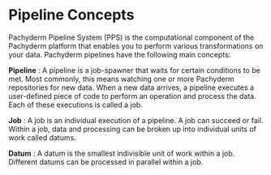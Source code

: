# Pipeline Concepts

Pachyderm Pipeline System (PPS) is the computational
component of the Pachyderm platform that enables you to
perform various transformations on your data. Pachyderm
pipelines have the following main concepts:

**Pipeline**
:   A pipeline is a job-spawner that waits for certain
    conditions to be met. Most commonly, this means
    watching one or more Pachyderm repositories for new
    data. When a new data arrives, a pipeline executes
    a user-defined piece of code to perform an operation
    and process the data. Each of these executions is
    called a job.

**Job**
:   A job is an individual execution of a pipeline. A job
    can succeed or fail. Within a job, data and processing
    can be broken up into individual units of work called datums.

**Datum**
:   A datum is the smallest indivisible unit of work within
    a job. Different datums can be processed in parallel
    within a job.
